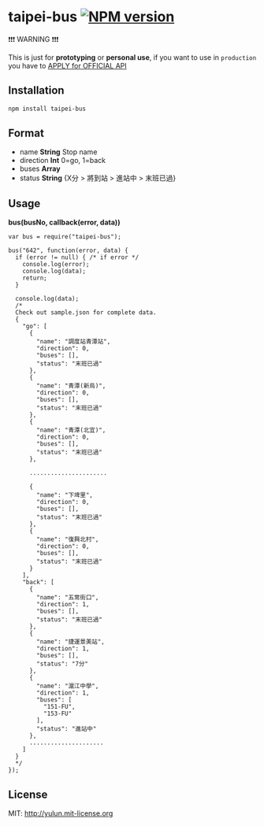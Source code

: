 taipei-bus [![NPM version](https://badge.fury.io/js/taipei-bus.svg)](http://badge.fury.io/js/taipei-bus)
==========

:exclamation::exclamation::exclamation: WARNING :exclamation::exclamation::exclamation:

This is just for **prototyping** or **personal use**, if you want to use in `production` you have to [APPLY for OFFICIAL API](http://www.dot.taipei.gov.tw/ct.asp?xItem=3167481&CtNode=44829&mp=117001)

Installation
------------

```sh
npm install taipei-bus
```

Format
------
- name **String** Stop name
- direction **Int** 0=go, 1=back
- buses **Array** 
- status **String** {X分 > 將到站 > 進站中 > 末班已過}


Usage
-----

**bus(busNo, callback(error, data))**

```
var bus = require("taipei-bus");

bus("642", function(error, data) {
  if (error != null) { /* if error */
    console.log(error);
    console.log(data);
    return;
  }

  console.log(data);
  /*
  Check out sample.json for complete data.
  {
    "go": [
      {
        "name": "調度站青潭站",
        "direction": 0,
        "buses": [],
        "status": "末班已過"
      },
      {
        "name": "青潭(新烏)",
        "direction": 0,
        "buses": [],
        "status": "末班已過"
      },
      {
        "name": "青潭(北宜)",
        "direction": 0,
        "buses": [],
        "status": "末班已過"
      },
      
      ......................
      
      {
        "name": "下埤里",
        "direction": 0,
        "buses": [],
        "status": "末班已過"
      },
      {
        "name": "復興北村",
        "direction": 0,
        "buses": [],
        "status": "末班已過"
      }
    ],
    "back": [
      {
        "name": "五常街口",
        "direction": 1,
        "buses": [],
        "status": "末班已過"
      },
      {
        "name": "捷運景美站",
        "direction": 1,
        "buses": [],
        "status": "7分"
      },
      {
        "name": "滬江中學",
        "direction": 1,
        "buses": [
          "151-FU",
          "153-FU"
        ],
        "status": "進站中"
      },
      .....................
    ]
  }
  */
});

```


License
-------
MIT: http://yulun.mit-license.org
